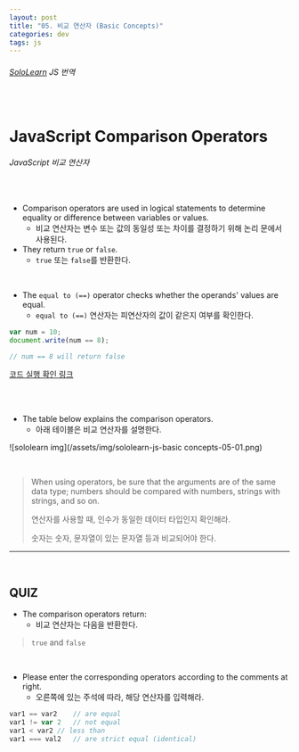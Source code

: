 ```yaml
---
layout: post
title: "05. 비교 연산자 (Basic Concepts)"
categories: dev
tags: js
---
```


###### [SoloLearn](https://www.sololearn.com) JS 번역

<br>

# JavaScript Comparison Operators

###### JavaScript 비교 연산자

<br>

- Comparison operators are used in logical statements to determine equality or difference between variables or values.
  - 비교 연산자는 변수 또는 값의 동일성 또는 차이를 결정하기 위해 논리 문에서 사용된다.
- They return `true` or `false`.
  - `true` 또는 `false`를 반환한다.

<br>

- The `equal to (==)` operator checks whether the operands' values are equal.
  - `equal to (==)` 연산자는 피연산자의 값이 같은지 여부를 확인한다.

```js
var num = 10;
document.write(num == 8);

// num == 8 will return false
```

[코드 실행 확인 링크](https://code.sololearn.com/656/#js)

<br>

<br>

- The table below explains the comparison operators.
  - 아래 테이블은 비교 연산자를 설명한다.

![sololearn img](/assets/img/sololearn-js-basic concepts-05-01.png)

<br>

> When using operators, be sure that the arguments are of the same data type; numbers should be compared with numbers, strings with strings, and so on.
>
> 연산자를 사용할 때, 인수가 동일한 데이터 타입인지 확인해라.
>
> 숫자는 숫자, 문자열이 있는 문자열 등과 비교되어야 한다.

------

<br>

## QUIZ

- The comparison operators return:
  - 비교 연산자는 다음을 반환한다.

> `true` and `false`

<br>

- Please enter the corresponding operators according to the comments at right.
  - 오른쪽에 있는 주석에 따라, 해당 연산자를 입력해라.

```js
var1 == var2	// are equal
var1 != var 2	// not equal
var1 < var2	// less than
var1 === val2	// are strict equal (identical)
```

<br>